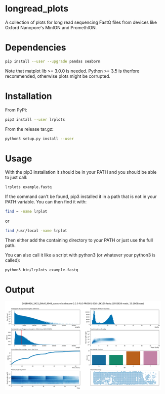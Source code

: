 # longread_plots
A collection of plots for long read sequencing FastQ files from devices like Oxford Nanopore's MinION and PromethION.
# Dependencies
```bash
pip install --user --upgrade pandas seaborn
```

Note that matplot lib >= 3.0.0 is needed.
Python >= 3.5 is therfore recommended, otherwise plots might be corrupted.

# Installation

From PyPi:
```bash
pip3 install --user lrplots
```

From the release tar.gz:
```bash
python3 setup.py install --user
```


# Usage
With the pip3 installation it should be in your PATH and you should be able to just call:
```bash
lrplots example.fastq
```

If the command can't be found, pip3 installed it in a path that is not in your PATH variable.
You can then find it with:
```bash
find ~ -name lrplot
```
or
```bash
find /usr/local -name lrplot
```
Then either add the containing directory to your PATH or just use the full path.

You can also call it like a script with python3 (or whatever your python3 is called):
```bash
python3 bin/lrplots example.fastq
```

# Output

<p align="center">
<a name="screenshot">
<img src="https://raw.githubusercontent.com/ahcm/longread_plots/master/doc/images/20180416_1422_EWolf_9948_susscrofa-albacore-2.2.5-FLO-PRO001-SQK-LSK109.fastq-lrplots.png" width="800px">
  </a>
</p>
